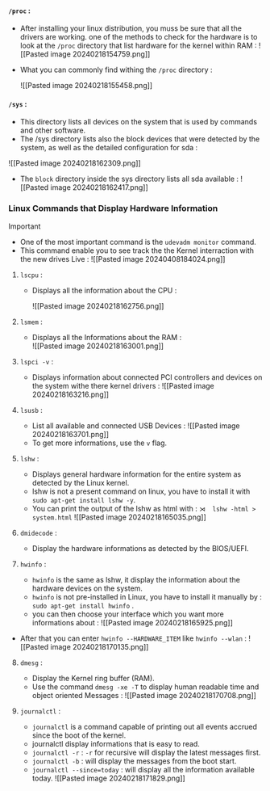 #### `/proc` :

- After installing your linux distribution, you muss be sure that all the drivers are working. one of the methods to check for the hardware is to look at the `/proc` directory that list hardware for the kernel within RAM :
  ![[Pasted image 20240218154759.png]]

- What you can commonly find withing the `/proc` directory :
  
  ![[Pasted image 20240218155458.png]]

#### `/sys` :

- This directory lists all devices on the system that is used by commands and other software.
- The /sys directory lists also the block devices that were detected by the system, as well as the detailed configuration for sda :

![[Pasted image 20240218162309.png]]

- The `block` directory inside the sys directory lists all sda available :
  ![[Pasted image 20240218162417.png]]

### Linux Commands that Display Hardware Information


> [!Important]
> - One of the most important command is the `udevadm monitor` command.
> - This command enable you to see track the the Kernel interraction with the new drives Live :
>   ![[Pasted image 20240408184024.png]]
> 

  
1. `lscpu` :
   - Displays all the information about the CPU :
     
     ![[Pasted image 20240218162756.png]]

2. `lsmem` :
   -  Displays all the Informations about the RAM :    
     ![[Pasted image 20240218163001.png]]
 
3. `lspci -v` :
   - Displays information about connected PCI controllers and devices on the system withe there kernel drivers :
     ![[Pasted image 20240218163216.png]]

4. `lsusb` :
   - List all available and connected USB Devices :
     ![[Pasted image 20240218163701.png]]
   - To get more informations, use the `v` flag.
5. `lshw` :
   - Displays general hardware information for the entire system as detected by the Linux kernel.
   - lshw is not a present command on linux, you have to install it with `sudo apt-get install lshw -y`.
   - You can print the output of the lshw as html with : `⋊  lshw -html > system.html`
     ![[Pasted image 20240218165035.png]]
   

6. `dmidecode` :
   - Display the hardware informations as detected by the BIOS/UEFI.
7. `hwinfo` :
   - `hwinfo` is the same as lshw, it display the information about the hardware devices on the system.
   - `hwinfo` is not pre-installed in Linux, you have to install it manually by :  `sudo apt-get install hwinfo` .
   - you can then choose your interface which you want more informations about :
     ![[Pasted image 20240218165925.png]]
     
  - After that you can enter `hwinfo --HARDWARE_ITEM` like `hwinfo --wlan` :
    ![[Pasted image 20240218170135.png]]

8. `dmesg` :
   - Display the Kernel ring buffer (RAM).
   - Use the command `dmesg -xe -T` to display human readable time and object oriented Messages :
     ![[Pasted image 20240218170708.png]]

9. `journalctl` :
   - `journalctl` is a command capable of printing out all events accrued since the boot of the kernel.
   - journalctl display informations that is easy to read.
   - `journalctl -r` : `-r` for recursive will display the latest messages first.
   - `journalctl -b` : will display the messages from the boot start.
   - `journalctl --since=today` : will display all the information available today.
     ![[Pasted image 20240218171829.png]]
